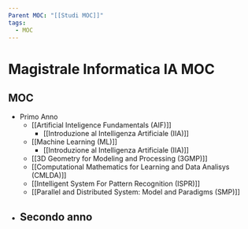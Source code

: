 ```yaml
---
Parent MOC: "[[Studi MOC]]"
tags:
  - MOC
---
```


# Magistrale Informatica IA MOC

## MOC 
- Primo Anno
	- [[Artificial Inteligence Fundamentals (AIF)]]
		- [[Introduzione al Intelligenza Artificiale (IIA)]]
	- [[Machine Learning (ML)]]
		- [[Introduzione al Intelligenza Artificiale (IIA)]]
	- [[3D Geometry for Modeling and Processing (3GMP)]]
	- [[Computational Mathematics for Learning and Data Analisys (CMLDA)]]
	- [[Intelligent System For Pattern Recognition (ISPR)]]
	- [[Parallel and Distributed System: Model and Paradigms (SMP)]]
- Secondo anno
	- 




